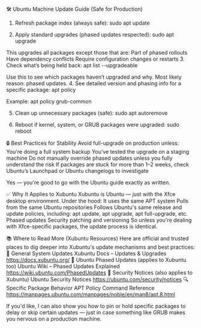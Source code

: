 🛠 Ubuntu Machine Update Guide (Safe for Production)
1. Refresh package index (always safe):
sudo apt update

2. Apply standard upgrades (phased updates respected):
sudo apt upgrade

This upgrades all packages except those that are:
Part of phased rollouts
Have dependency conflicts
Require configuration changes or restarts
3. Check what’s being held back:
apt list --upgradeable

Use this to see which packages haven’t upgraded and why.
Most likely reason: phased updates.
4. See detailed version and phasing info for a specific package:
apt policy <package-name>

Example:
apt policy grub-common

5. Clean up unnecessary packages (safe):
sudo apt autoremove

6. Reboot if kernel, system, or GRUB packages were upgraded:
sudo reboot


🔒 Best Practices for Stability
Avoid full-upgrade on production unless:
You're doing a full system backup
You’ve tested the upgrade on a staging machine
Do not manually override phased updates unless you fully understand the risk
If packages are stuck for more than 1–2 weeks, check Ubuntu’s Launchpad or Ubuntu changelogs to investigate

Yes — you're good to go with the Ubuntu guide exactly as written.

✅ Why It Applies to Xubuntu
Xubuntu is Ubuntu — just with the Xfce desktop environment. Under the hood:
It uses the same APT system
Pulls from the same Ubuntu repositories
Follows Ubuntu's same release and update policies, including:
apt update, apt upgrade, apt full-upgrade, etc.
Phased updates
Security patching and versioning
So unless you're dealing with Xfce-specific packages, the update process is identical.

📚 Where to Read More (Xubuntu Resources)
Here are official and trusted places to dig deeper into Xubuntu's update mechanisms and best practices:
🧾 General System Updates
Xubuntu Docs – Updates & Upgrades
https://docs.xubuntu.org/
🐧 Ubuntu Phased Updates (applies to Xubuntu too)
Ubuntu Wiki – Phased Updates Explained
https://wiki.ubuntu.com/PhasedUpdates
🔐 Security Notices (also applies to Xubuntu)
Ubuntu Security Notices
https://ubuntu.com/security/notices
🔍 Specific Package Behavior
APT Policy Command Reference
https://manpages.ubuntu.com/manpages/noble/en/man8/apt.8.html

If you'd like, I can also show you how to pin or hold specific packages to delay or skip certain updates — just in case something like GRUB makes you nervous on a production machine.